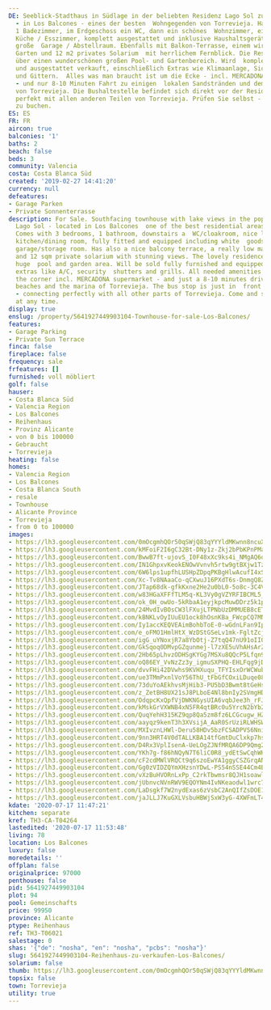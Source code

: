 ```yaml
---
DE: Seeblick-Stadthaus in Südlage in der beliebten Residenz Lago Sol zu verkaufen
  - in Los Balcones - eines der besten  Wohngegenden von Torrevieja. Hat 3 Schlafzimmer,
  1 Badezimmer, im Erdgeschoss ein WC, dann ein schönes  Wohnzimmer, eine separate
  Küche / Esszimmer, komplett ausgestattet und inklusive Haushaltsgeräte sowie eine
  große  Garage / Abstellraum. Ebenfalls mit Balkon-Terrasse, einem wirklich pflegeleichten
  Garten und 12 m2 privates Solarium  mit herrlichem Fernblick. Die Residenz verfügt
  über einen wunderschönen großen Pool- und Gartenbereich. Wird  komplett möbliert
  und ausgestattet verkauft, einschließlich Extras wie Klimaanlage, Sicherheitsrollläden
  und Gittern.  Alles was man braucht ist um die Ecke - incl. MERCADONA Supermarkt
  - und nur 8-10 Minuten Fahrt zu einigen  lokalen Sandstränden und dem Jachthafen
  von Torrevieja. Die Bushaltestelle befindet sich direkt vor der Residenz und  verbindet
  perfekt mit allen anderen Teilen von Torrevieja. Prüfen Sie selbst - Termine jederzeit
  zu buchen.
ES: ES
FR: FR
aircon: true
balconies: '1'
baths: 2
beach: false
beds: 3
community: Valencia
costa: Costa Blanca Süd
created: '2019-02-27 14:41:20'
currency: null
defeatures:
- Garage Parken
- Private Sonnenterrasse
description: For Sale. Southfacing townhouse with lake views in the popular residence
  Lago Sol - located in Los Balcones  one of the best residential areas of Torrevieja.
  Comes with 3 bedrooms, 1 bathroom, downstairs a  WC/cloakroom, nice lounge, separate
  kitchen/dining room, fully fitted and equipped including white  goods, and large
  garage/storage room. Has also a nice balcony terrace, a really low maintenance patio  garden
  and 12 sqm private solarium with stunning views. The lovely residence has a wonderful
  huge  pool and garden area. Will be sold fully furnished and equipped including
  extras like A/C, security  shutters and grills. All needed amenities are just around
  the corner incl. MERCADONA supermarket - and just a 8-10 minutes drive to some local
  beaches and the marina of Torrevieja. The bus stop is just in  front of the residence
  - connecting perfectly with all other parts of Torrevieja. Come and see -  appointments
  at any time.
display: true
enslug: /property/5641927449903104-Townhouse-for-sale-Los-Balcones/
features:
- Garage Parking
- Private Sun Terrace
finca: false
fireplace: false
frequency: sale
frfeatures: []
furnished: voll möbliert
golf: false
hauser:
- Costa Blanca Süd
- Valencia Region
- Los Balcones
- Reihenhaus
- Provinz Alicante
- von 0 bis 100000
- Gebraucht
- Torrevieja
heating: false
homes:
- Valencia Region
- Los Balcones
- Costa Blanca South
- resale
- Townhouse
- Alicante Province
- Torrevieja
- from 0 to 100000
images:
- https://lh3.googleusercontent.com/0mOcgmhQOr50qSWjQ83qYYYldMKwnn8ncuXN6dtDXOxrOrOQW3HKmjeQaPQuqQ1UGEubxSHSif9hWw_E3MqW7A=w640-rj-e30-l100
- https://lh3.googleusercontent.com/kMFoiF2I6gC32Bt-DNy1z-Zkj2bPbKPnPMa6_m7dHpNaQXo7OWNZEGZrwSQZjY-G_qjRB1kCQvnnXeYnLp-8nQ=w640-rj-e30-l100
- https://lh3.googleusercontent.com/BwwB7ft-ujovS_I0F48xXc9ks4i_NMgAQ6o4VGbwHlVIATnOU_Qh_jQsT35kC0zHyL-NBQdEsLJuju-jZYEkDg=w640-rj-e30-l100
- https://lh3.googleusercontent.com/IN1GhpxvKeokENOwVvnvh5rtw9gtBXjw1TzY9pm4FzbRiV-tA_BsV0UH4HBQfFy1ZFt6ecpw5OLLX6lqkJc=w640-rj-e30-l100
- https://lh3.googleusercontent.com/6W6lps1upfhLUSHpZDpqPKBgHlwAcufI4xSUDMlN1U_zPQ3Jp5CIboYButWpw1m1VgVlgzZNBbJKtxVUsLvetw=w640-rj-e30-l100
- https://lh3.googleusercontent.com/Xc-Tv8NAaaCo-qCXwuJ16PXdT6s-DnmgQ8Zu94WJcTIaTcgE6o5HLrPbhggf5oHaKR0pwc9b5SF79CN6HU8=w640-rj-e30-l100
- https://lh3.googleusercontent.com/JTap68dk-gfkKxne2He2u0bL0-5o8c-3C4Vc1kR_PwJ9oiObct1mEdlqg2QlDTX9pOuE8IML0kkwTld9wQdT=w640-rj-e30-l100
- https://lh3.googleusercontent.com/w83HGaXFFfTLM5q-KL3Vy0gVZYRFIBCML5_Ac7DrW5-RQ1TcU6OtCAixsA11qpP4G2FfkpbVB2xwWe1FYxaR=w640-rj-e30-l100
- https://lh3.googleusercontent.com/ok_0H_owUo-5kRbaA1eyjkpcMuwDDrz5k1p3IDry6MtTKgRlzTM0yMho6oSd8LcfDj_SIyzmwzmZtu2W0jo=w640-rj-e30-l100
- https://lh3.googleusercontent.com/24MvdIvBOsCW3lFXujLTPNbUzDMMUEB8cET7Su0RTT1A8cdB7wjguHy0W8G-A5RnXEGbMGf67K2B46bkb1E=w640-rj-e30-l100
- https://lh3.googleusercontent.com/kBNKLvOyIUuEU1ock8hOsnKBa_FWcpCQ7MNwevWZXraR87mBo0cDnaE_OGZkwXDNrnz3O_qxTgPbEcRomRI=w640-rj-e30-l100
- https://lh3.googleusercontent.com/Iy1accKEQVEAimBohbToE-0-wGdnLFan9Ipowcw8bulIQKCqPfYil7rJQObhfQfzrQcpf92YawnlOFge1tPM=w640-rj-e30-l100
- https://lh3.googleusercontent.com/e_oFMO1HmlHtX_WzDStGSeLv1mk-FgltZcj_R0wzsAL64YxMhy9Ia9IarFMcy1pJuqAGW9YkmmDrz5-08Mo=w640-rj-e30-l100
- https://lh3.googleusercontent.com/igG_uYNoxjR7a8YbOtj-Z7tqQ47nU91oII0yEBVvam4HJMkvyfyivcTG1IJkQIog2cIQ86Etm_W4rAXnrgNO=w640-rj-e30-l100
- https://lh3.googleusercontent.com/GkSqoq0DMvpGZqunmej-l7zXE5uVhAHsArZTCPKF5AEu1sV9oJz7uFxS8pGn4APtnCSRh6GWuPD0MIfbmN_F=w640-rj-e30-l100
- https://lh3.googleusercontent.com/2Hb65pLhvzODHSgKYGg7MSXu8QQcP5Lfqn93Qdwyx6OKtn9MkBev4XLr4cS3c97TkfdfuWSytrWFBxANs2Vx=w640-rj-e30-l100
- https://lh3.googleusercontent.com/oQ86EY_VvNzZz3y_igmuSXPHQ-EHLFqg9jDZfV4N75ea8RbcbdIpIoM-HVLfoFIq9O5grpJGSnlm0UN7104=w640-rj-e30-l100
- https://lh3.googleusercontent.com/dvvFHi42DVwhs9KVHXuqu_TFYIsxOrWCWub7ruk5sitqTU4RW7c8yJP-X1ci-MAlcqP93MSf8-HUU18iiGg=w640-rj-e30-l100
- https://lh3.googleusercontent.com/ue3TMmPxnlVoY56ThU_tFbGfCOxiLDuqe08y1qkY6Elffw_MxEf6mofW-pC3bMMP6y84AXXe7Wx2fa4KhRe6=w640-rj-e30-l100
- https://lh3.googleusercontent.com/73duYoAEkhvsMjHib3-PU5bD3Bwmt8tGeHscV7GsZMJMEPJd7RdE1wbz4YT-hCCw88I8D1UkIzoMg0G8Lr9jJg=w640-rj-e30-l100
- https://lh3.googleusercontent.com/z_ZetBH8UX21sJ8PLboE4Nl8bnIy2SVmgHDSNZQkh4CKIlSOaYPE7035yMnzjJjeXjq2SJeVd1hbPMSJ4PU_=w640-rj-e30-l100
- https://lh3.googleusercontent.com/OdqpcKxQpfVjDWKNGysUIA6vqbJee3h_rFJ8VAWzUAaC4fLEES22H8GeDxag2NLQE6Yrq56sO354gjhMTR3t=w640-rj-e30-l100
- https://lh3.googleusercontent.com/kMskGrVXWNB4xN5FR4qtBRc0u5YrcN2bYb2GjDXvZwEpBRETAQto88p9TcNASH06lLMA-XPdu0Sq_THUUuG_=w640-rj-e30-l100
- https://lh3.googleusercontent.com/QuqYehH315KZ9qp8Qa5zm8fz6LCGcugw_HZQov0CQCuv2Ps8l7O5AtVNcWTp4VXcqFqaXQ6uh3y5WSMC4iHg=w640-rj-e30-l100
- https://lh3.googleusercontent.com/aayqz9kenT3h3XVsijA_AaR0SrUziRLWHSWOSwO-krt-ceJwzgo_WtbVLhnL8Obt0zuRjrYQtiMyq7r83-8=w640-rj-e30-l100
- https://lh3.googleusercontent.com/MXIvznLHWl-Deru58HDv5bzFCSADPVS6NnixRNKZzvQk7u7ZzhEuMsGVxJi7APQle6f0E3TloW55g5S2BiN9=w640-rj-e30-l100
- https://lh3.googleusercontent.com/9nn3HRT4V0dTALLKBA14tfGmtDuClxkp7hsBNGsQyb5fHbfeY2G2Llvox_jZUJzVN2O_eyAnfC4KKOeGnHgkRg=w640-rj-e30-l100
- https://lh3.googleusercontent.com/D4Rx3VplIsenA-UeLOgZJNfMRQA6DP9Qmg2JZfrtaqj60d1QWhnQN2XL0vRaEsGj9QkyPrYnhC5eLo8mrNs=w640-rj-e30-l100
- https://lh3.googleusercontent.com/YKh7g-f86hNQyN7T6liC0R8_ydEtSwCqhWHqtZoEd9jMG8Nvh9-6k8f0iGkTJWEIFNic8Ffxy4UPdRs01JMngQ=w640-rj-e30-l100
- https://lh3.googleusercontent.com/cF2cdMWlVRQCt9q6szoEwYA1ggyCSZGrqANhU708N_iCAyU88AId3evwmdySIZmY0Lm8v-G4HyKHc_cuFWA=w640-rj-e30-l100
- https://lh3.googleusercontent.com/Gg0zVIDZQYmXHzsnYDwL-PS54nSSE44Cm4B5udx-0n_-2gqqz2oJV7_ctVBItcKvrfoPo4kkqLjT2qvdyHMZ=w640-rj-e30-l100
- https://lh3.googleusercontent.com/vXzBuHVORnLxPp_C2rkTbwmsr8QJH1soawlyrH_UshT8-hWuVh1nsk5-Aru2mwHyzRSFrFF5GaexJmTAIgw=w640-rj-e30-l100
- https://lh3.googleusercontent.com/jUbnvcNVnRWV9EQOYNm4IvNKeaodwl1wrc7nhcNob-Fbom6R917DGm60_zoO_U1d4q-LXqSwnrPyYOlMiXBuzA=w640-rj-e30-l100
- https://lh3.googleusercontent.com/LaDsgkf7W2nydExas6zVsbC2AnQIfZsDOE10lLawzQxPz3YoQnkoYkxQOUL1UOSkS4TUEWbDlmnrfieSwR9y=w640-rj-e30-l100
- https://lh3.googleusercontent.com/jaJLLJ7KuGXLVsbuHBWjSxW3yG-4XWFmLT4-t3Gvmqqd5cnY-5RcQbyA8lQe23NMv90qEywWBMbjGpjLJgx_4g=w640-rj-e30-l100
kdate: '2020-07-17 11:47:21'
kitchen: separate
kref: TH3-CA-T04264
lastedited: '2020-07-17 11:53:48'
living: 78
location: Los Balcones
luxury: false
moredetails: ''
offplan: false
originalprice: 97000
penthouse: false
pid: 5641927449903104
plot: 94
pool: Gemeinschafts
price: 99950
province: Alicante
ptype: Reihenhaus
ref: TH3-T06021
salestage: 0
shas: '{"de": "nosha", "en": "nosha", "pcbs": "nosha"}'
slug: 5641927449903104-Reihenhaus-zu-verkaufen-Los-Balcones/
solarium: false
thumb: https://lh3.googleusercontent.com/0mOcgmhQOr50qSWjQ83qYYYldMKwnn8ncuXN6dtDXOxrOrOQW3HKmjeQaPQuqQ1UGEubxSHSif9hWw_E3MqW7A=w400-h240-n-rj-e30-l100
topsix: false
town: Torrevieja
utility: true
---
```


